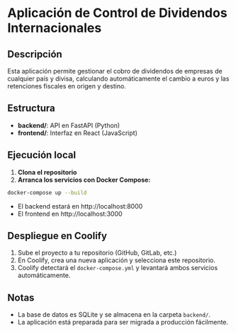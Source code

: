 # Aplicación de Control de Dividendos Internacionales

## Descripción
Esta aplicación permite gestionar el cobro de dividendos de empresas de cualquier país y divisa, calculando automáticamente el cambio a euros y las retenciones fiscales en origen y destino.

## Estructura
- **backend/**: API en FastAPI (Python)
- **frontend/**: Interfaz en React (JavaScript)

## Ejecución local

1. **Clona el repositorio**
2. **Arranca los servicios con Docker Compose:**

```bash
docker-compose up --build
```

- El backend estará en http://localhost:8000
- El frontend en http://localhost:3000

## Despliegue en Coolify

1. Sube el proyecto a tu repositorio (GitHub, GitLab, etc.)
2. En Coolify, crea una nueva aplicación y selecciona este repositorio.
3. Coolify detectará el `docker-compose.yml` y levantará ambos servicios automáticamente.

## Notas
- La base de datos es SQLite y se almacena en la carpeta `backend/`.
- La aplicación está preparada para ser migrada a producción fácilmente. 